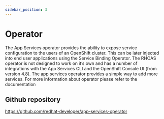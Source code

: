 ```yaml
---
sidebar_position: 3
---
```


# Operator

The App Services operator provides the ability to expose service configuration to the users of an OpenShift cluster. This can be later injected into end user applications using the Service Binding Operator. The RHOAS operator is not designed to work on it’s own and has a number of integrations with the App Services CLI and the OpenShift Console UI (from version 4.8). The app services operator provides a simple way to add more services. For more information about operator please refer to the documentation


## Github repository

https://github.com/redhat-developer/app-services-operator